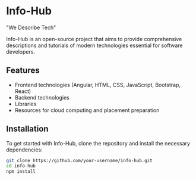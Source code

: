 # Info-Hub
"We Describe Tech"

Info-Hub is an open-source project that aims to provide comprehensive descriptions and tutorials of modern technologies essential for software developers.

## Features
- Frontend technologies (Angular, HTML, CSS, JavaScript, Bootstrap, React)
- Backend technologies
- Libraries
- Resources for cloud computing and placement preparation

## Installation
To get started with Info-Hub, clone the repository and install the necessary dependencies:

```bash
git clone https://github.com/your-username/info-hub.git
cd info-hub
npm install

